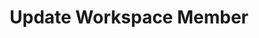 ---
title: Update Workspace Member
excerpt: Update the member of a workspace
api:
  file: botpress-api.json
  operationId: updateWorkspaceMember
deprecated: false
hidden: false
metadata:
  title: ''
  description: ''
  robots: index
next:
  description: ''
---